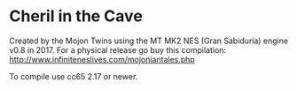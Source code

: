 # Cheril in the Cave

Created by the Mojon Twins using the MT MK2 NES (Gran Sabiduría) engine v0.8 in 2017. For a physical release go buy this compilation: http://www.infiniteneslives.com/mojoniantales.php

To compile use cc65 2.17 or newer.
